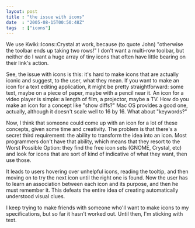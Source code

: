 ```yaml
---
layout: post
title : "the issue with icons"
date  : "2005-08-15T00:50:48Z"
tags  : ["icons"]
---
```

We use Kwiki::Icons::Crystal at work, because (to quote John) "otherwise the toolbar ends up taking two rows!"  I don't want a multi-row toolbar, but neither do I want a huge array of tiny icons that often have little bearing on their link's action.

See, the issue with icons is this: it's hard to make icons that are actually iconic and suggest, to the user, what they mean.  If you want to make an icon for a text editing application, it might be pretty straightforward: some text, maybe on a piece of paper, maybe with a pencil near it.  An icon for a video player is simple: a length of film, a projector, maybe a TV.  How do you make an icon for a concept like "show diffs?"  Mac OS provides a good one, actually, although it doesn't scale well to 16 by 16.  What about "keywords?"

Now, I think that someone could come up with an icon for a lot of these concepts, given some time and creativity.  The problem is that there's a secret third requirement: the ability to transform the idea into an icon.  Most programmers don't have that ability, which means that they resort to the Worst Possible Option: they find the free icon sets (GNOME, Crystal, etc) and look for icons that are sort of kind of indicative of what they want, then use those.

It leads to users hovering over unhelpful icons, reading the tooltip, and then moving on to try the next icon until the right one is found.  Now the user has to learn an association between each icon and its purpose, and then he must remember it.  This defeats the entire idea of creating automatically understood visual clues.

I keep trying to make friends with someone who'll want to make icons to my specifications, but so far it hasn't worked out.  Until then, I'm sticking with text. 
